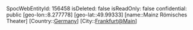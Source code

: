 ﻿---
location: [49.99333,8.277778]
type: Station
tags:
- geo/Station

---
SpocWebEntityId: 156458
isDeleted: false
isReadOnly: false
confidential: public
[geo-lon::8.277778]
[geo-lat::49.99333]
[name::Mainz Römisches Theater]
[Country::[Germany](geo/Continent/Europe/Germany.md)]
[City::[Frankfurt@Main](geo/Continent/Europe/Germany/Hessen/Frankfurt@Main.md)]


